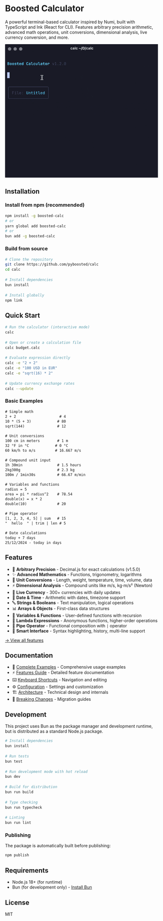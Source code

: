 # Boosted Calculator

A powerful terminal-based calculator inspired by Numi, built with TypeScript and Ink (React for CLI). Features arbitrary precision arithmetic, advanced math operations, unit conversions, dimensional analysis, live currency conversion, and more.

![Boosted Calculator Example](docs/example.gif)

## Installation

### Install from npm (recommended)

```bash
npm install -g boosted-calc
# or
yarn global add boosted-calc
# or
bun add -g boosted-calc
```

### Build from source

```bash
# Clone the repository
git clone https://github.com/pyboosted/calc
cd calc

# Install dependencies
bun install

# Install globally
npm link
```

## Quick Start

```bash
# Run the calculator (interactive mode)
calc

# Open or create a calculation file
calc budget.calc

# Evaluate expression directly
calc -e "2 + 2"
calc -e "100 USD in EUR"
calc -e "sqrt(16) * 2"

# Update currency exchange rates
calc --update
```

### Basic Examples

```
# Simple math
2 + 2                    # 4
10 * (5 + 3)            # 80
sqrt(144)               # 12

# Unit conversions
100 cm in meters        # 1 m
32 °F in °C            # 0 °C
60 km/h to m/s         # 16.667 m/s

# Compound unit input
1h 30min                # 1.5 hours
2kg300g                 # 2.3 kg
100m / 1min30s          # 66.67 m/min

# Variables and functions
radius = 5
area = pi * radius^2    # 78.54
double(x) = x * 2
double(10)              # 20

# Pipe operator
[1, 2, 3, 4, 5] | sum   # 15
"  hello  " | trim | len # 5

# Date calculations
today + 7 days
25/12/2024 - today in days
```

## Features

- 🔢 **Arbitrary Precision** - Decimal.js for exact calculations (v1.5.0)
- ✨ **Advanced Mathematics** - Functions, trigonometry, logarithms
- 🔄 **Unit Conversions** - Length, weight, temperature, time, volume, data
- ⚡ **Dimensional Analysis** - Compound units like m/s, kg⋅m/s² (Newton)
- 💱 **Live Currency** - 300+ currencies with daily updates
- 📅 **Date & Time** - Arithmetic with dates, timezone support
- 🔤 **Strings & Booleans** - Text manipulation, logical operations
- 📊 **Arrays & Objects** - First-class data structures
- 🔧 **Variables & Functions** - User-defined functions with recursion
- 🎯 **Lambda Expressions** - Anonymous functions, higher-order operations
- 🚀 **Pipe Operator** - Functional composition with `|` operator
- 🎨 **Smart Interface** - Syntax highlighting, history, multi-line support

[→ View all features](docs/features.md)

## Documentation

- 📖 [Complete Examples](docs/examples.md) - Comprehensive usage examples
- ⚡ [Features Guide](docs/features.md) - Detailed feature documentation
- ⌨️  [Keyboard Shortcuts](docs/keyboard-shortcuts.md) - Navigation and editing
- ⚙️  [Configuration](docs/configuration.md) - Settings and customization
- 🏗️  [Architecture](docs/architecture.md) - Technical design and internals
- 🔄 [Breaking Changes](docs/breaking-changes.md) - Migration guides

## Development

This project uses Bun as the package manager and development runtime, but is distributed as a standard Node.js package.

```bash
# Install dependencies
bun install

# Run tests
bun test

# Run development mode with hot reload
bun dev

# Build for distribution
bun run build

# Type checking
bun run typecheck

# Linting
bun run lint
```

### Publishing

The package is automatically built before publishing:

```bash
npm publish
```

## Requirements

- Node.js 18+ (for runtime)
- Bun (for development only) - [Install Bun](https://bun.sh)

## License

MIT